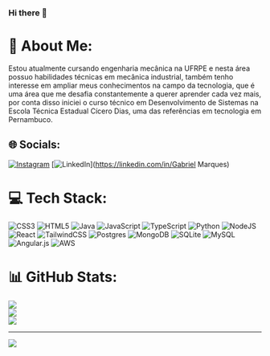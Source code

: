 ### Hi there 👋
# 💫 About Me:
Estou atualmente cursando engenharia mecânica na UFRPE e nesta área possuo habilidades técnicas em mecânica industrial, também tenho interesse em ampliar meus conhecimentos na campo da tecnologia, que é uma área que me desafia constantemente a querer aprender cada vez mais, por conta disso iniciei o curso técnico em Desenvolvimento de Sistemas na Escola Técnica Estadual Cícero Dias, uma das referências em tecnologia em Pernambuco.


## 🌐 Socials:
[![Instagram](https://img.shields.io/badge/Instagram-%23E4405F.svg?logo=Instagram&logoColor=white)](https://instagram.com/gabrielmarques.n) [![LinkedIn](https://img.shields.io/badge/LinkedIn-%230077B5.svg?logo=linkedin&logoColor=white)](https://linkedin.com/in/Gabriel Marques) 

# 💻 Tech Stack:
![CSS3](https://img.shields.io/badge/css3-%231572B6.svg?style=for-the-badge&logo=css3&logoColor=white) ![HTML5](https://img.shields.io/badge/html5-%23E34F26.svg?style=for-the-badge&logo=html5&logoColor=white) ![Java](https://img.shields.io/badge/java-%23ED8B00.svg?style=for-the-badge&logo=java&logoColor=white) ![JavaScript](https://img.shields.io/badge/javascript-%23323330.svg?style=for-the-badge&logo=javascript&logoColor=%23F7DF1E) ![TypeScript](https://img.shields.io/badge/typescript-%23007ACC.svg?style=for-the-badge&logo=typescript&logoColor=white) ![Python](https://img.shields.io/badge/python-3670A0?style=for-the-badge&logo=python&logoColor=ffdd54) ![NodeJS](https://img.shields.io/badge/node.js-6DA55F?style=for-the-badge&logo=node.js&logoColor=white) ![React](https://img.shields.io/badge/react-%2320232a.svg?style=for-the-badge&logo=react&logoColor=%2361DAFB) ![TailwindCSS](https://img.shields.io/badge/tailwindcss-%2338B2AC.svg?style=for-the-badge&logo=tailwind-css&logoColor=white) ![Postgres](https://img.shields.io/badge/postgres-%23316192.svg?style=for-the-badge&logo=postgresql&logoColor=white) ![MongoDB](https://img.shields.io/badge/MongoDB-%234ea94b.svg?style=for-the-badge&logo=mongodb&logoColor=white) ![SQLite](https://img.shields.io/badge/sqlite-%2307405e.svg?style=for-the-badge&logo=sqlite&logoColor=white) ![MySQL](https://img.shields.io/badge/mysql-%2300f.svg?style=for-the-badge&logo=mysql&logoColor=white) ![Angular.js](https://img.shields.io/badge/angular.js-%23E23237.svg?style=for-the-badge&logo=angularjs&logoColor=white) ![AWS](https://img.shields.io/badge/AWS-%23FF9900.svg?style=for-the-badge&logo=amazon-aws&logoColor=white)
# 📊 GitHub Stats:
![](https://github-readme-stats.vercel.app/api?username=0GabrielMarques0&theme=blue-green&hide_border=false&include_all_commits=false&count_private=false)<br/>
![](https://github-readme-streak-stats.herokuapp.com/?user=0GabrielMarques0&theme=blue-green&hide_border=false)<br/>
![](https://github-readme-stats.vercel.app/api/top-langs/?username=0GabrielMarques0&theme=blue-green&hide_border=false&include_all_commits=false&count_private=false&layout=compact)

---
[![](https://visitcount.itsvg.in/api?id=0GabrielMarques0&icon=0&color=0)](https://visitcount.itsvg.in)

<!-- Proudly created with GPRM ( https://gprm.itsvg.in ) -->
